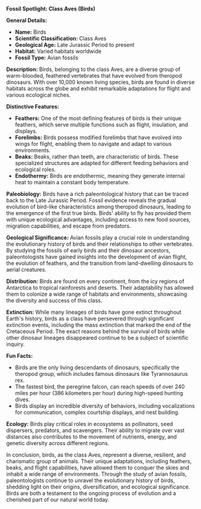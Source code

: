 **Fossil Spotlight: Class Aves (Birds)**

**General Details:**
- **Name:** Birds
- **Scientific Classification:** Class Aves
- **Geological Age:** Late Jurassic Period to present
- **Habitat:** Varied habitats worldwide
- **Fossil Type:** Avian fossils

**Description:**
Birds, belonging to the class Aves, are a diverse group of warm-blooded, feathered vertebrates that have evolved from theropod dinosaurs. With over 10,000 known living species, birds are found in diverse habitats across the globe and exhibit remarkable adaptations for flight and various ecological niches.

**Distinctive Features:**
- **Feathers:** One of the most defining features of birds is their unique feathers, which serve multiple functions such as flight, insulation, and displays.
- **Forelimbs:** Birds possess modified forelimbs that have evolved into wings for flight, enabling them to navigate and adapt to various environments.
- **Beaks:** Beaks, rather than teeth, are characteristic of birds. These specialized structures are adapted for different feeding behaviors and ecological roles.
- **Endothermy:** Birds are endothermic, meaning they generate internal heat to maintain a constant body temperature.

**Paleobiology:**
Birds have a rich paleontological history that can be traced back to the Late Jurassic Period. Fossil evidence reveals the gradual evolution of bird-like characteristics among theropod dinosaurs, leading to the emergence of the first true birds. Birds' ability to fly has provided them with unique ecological advantages, including access to new food sources, migration capabilities, and escape from predators.

**Geological Significance:**
Avian fossils play a crucial role in understanding the evolutionary history of birds and their relationships to other vertebrates. By studying the fossils of early birds and their dinosaur ancestors, paleontologists have gained insights into the development of avian flight, the evolution of feathers, and the transition from land-dwelling dinosaurs to aerial creatures.

**Distribution:**
Birds are found on every continent, from the icy regions of Antarctica to tropical rainforests and deserts. Their adaptability has allowed them to colonize a wide range of habitats and environments, showcasing the diversity and success of this class.

**Extinction:**
While many lineages of birds have gone extinct throughout Earth's history, birds as a class have persevered through significant extinction events, including the mass extinction that marked the end of the Cretaceous Period. The exact reasons behind the survival of birds while other dinosaur lineages disappeared continue to be a subject of scientific inquiry.

**Fun Facts:**
- Birds are the only living descendants of dinosaurs, specifically the theropod group, which includes famous dinosaurs like Tyrannosaurus rex.
- The fastest bird, the peregrine falcon, can reach speeds of over 240 miles per hour (386 kilometers per hour) during high-speed hunting dives.
- Birds display an incredible diversity of behaviors, including vocalizations for communication, complex courtship displays, and nest building.

**Ecology:**
Birds play critical roles in ecosystems as pollinators, seed dispersers, predators, and scavengers. Their ability to migrate over vast distances also contributes to the movement of nutrients, energy, and genetic diversity across different regions.

In conclusion, birds, as the class Aves, represent a diverse, resilient, and charismatic group of animals. Their unique adaptations, including feathers, beaks, and flight capabilities, have allowed them to conquer the skies and inhabit a wide range of environments. Through the study of avian fossils, paleontologists continue to unravel the evolutionary history of birds, shedding light on their origins, diversification, and ecological significance. Birds are both a testament to the ongoing process of evolution and a cherished part of our natural world today.